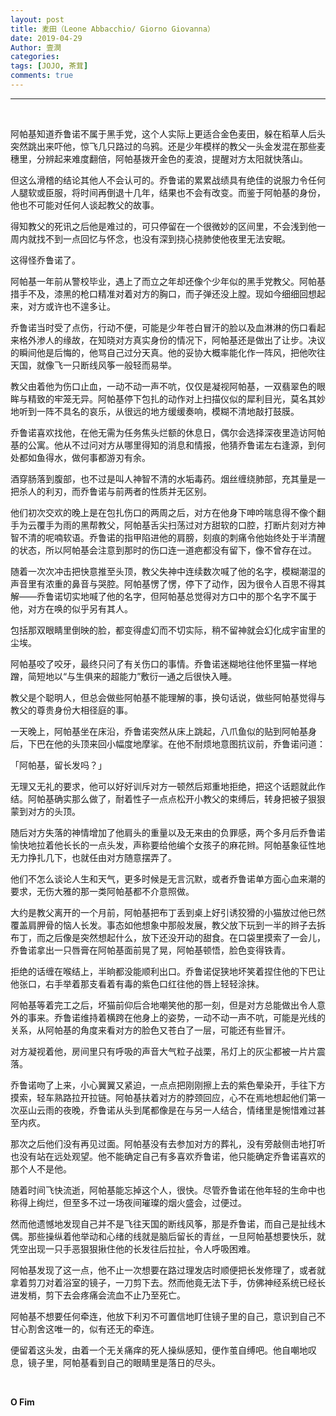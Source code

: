 ```yaml
---
layout: post
title: 麦田（Leone Abbacchio/ Giorno Giovanna）
date: 2019-04-29
Author: 壹澗
categories: 
tags: [JOJO, 茶茸]
comments: true
--- 
```


***

<br/>

阿帕基知道乔鲁诺不属于黑手党，这个人实际上更适合金色麦田，躲在稻草人后头突然跳出来吓他，惊飞几只路过的乌鸦。还是少年模样的教父一头金发混在那些麦穗里，分辨起来难度翻倍，阿帕基拨开金色的麦浪，提醒对方太阳就快落山。

但这么滑稽的结论其他人不会认可的。乔鲁诺的累累战绩具有绝佳的说服力令任何人腿软或臣服，将时间再倒退十几年，结果也不会有改变。而鉴于阿帕基的身份，他也不可能对任何人谈起教父的故事。

得知教父的死讯之后他是难过的，可只停留在一个很微妙的区间里，不会浅到他一周内就找不到一点回忆与怀念，也没有深到挠心挠肺使他夜里无法安眠。

这得怪乔鲁诺了。

阿帕基一年前从警校毕业，遇上了而立之年却还像个少年似的黑手党教父。阿帕基措手不及，漆黑的枪口精准对着对方的胸口，而子弹还没上膛。现如今细细回想起来，对方或许也不遑多让。

乔鲁诺当时受了点伤，行动不便，可能是少年苍白冒汗的脸以及血淋淋的伤口看起来格外渗人的缘故，在知晓对方真实身份的情况下，阿帕基还是做出了让步。决议的瞬间他是后悔的，他骂自己过分天真。他的妥协大概率能化作一阵风，把他吹往天国，就像飞一只断线风筝一般轻而易举。

教父由着他为伤口止血，一动不动一声不吭，仅仅是凝视阿帕基，一双翡翠色的眼眸与精致的牢笼无异。阿帕基停下包扎的动作对上扫描仪似的犀利目光，莫名其妙地听到一阵不具名的哀乐，从很远的地方缓缓奏响，模糊不清地敲打鼓膜。

乔鲁诺喜欢找他，在他无需为任务焦头烂额的休息日，偶尔会选择深夜里造访阿帕基的公寓。他从不过问对方从哪里得知的消息和情报，他猜乔鲁诺左右逢源，到何处都如鱼得水，做何事都游刃有余。

酒穿肠落到腹部，也不过是叫人神智不清的水垢毒药。烟丝缠绕肺部，充其量是一把杀人的利刃，而乔鲁诺与前两者的性质并无区别。

他们初次交欢的晚上是在包扎伤口的两周之后，对方在他身下呻吟喘息得不像个翻手为云覆手为雨的黑帮教父，阿帕基舌尖扫荡过对方甜软的口腔，打断片刻对方神智不清的呢喃软语。乔鲁诺的指甲陷进他的肩膀，刻痕的刺痛令他始终处于半清醒的状态，所以阿帕基会注意到那时的伤口连一道疤都没有留下，像不曾存在过。

随着一次次冲击把快意推至头顶，教父失神中连续数次喊了他的名字，模糊潮湿的声音里有浓重的鼻音与哭腔。阿帕基愣了愣，停下了动作，因为很令人百思不得其解——乔鲁诺切实地喊了他的名字，但阿帕基总觉得对方口中的那个名字不属于他，对方在唤的似乎另有其人。

包括那双眼睛里倒映的脸，都变得虚幻而不切实际，稍不留神就会幻化成宇宙里的尘埃。

阿帕基咬了咬牙，最终只问了有关伤口的事情。乔鲁诺迷糊地往他怀里猫一样地蹭，简短地以“与生俱来的超能力”敷衍一通之后很快入睡。

教父是个聪明人，但总会做些阿帕基不能理解的事，换句话说，做些阿帕基觉得与教父的尊贵身份大相径庭的事。

一天晚上，阿帕基坐在床沿，乔鲁诺突然从床上跳起，八爪鱼似的贴到阿帕基身后，下巴在他的头顶来回小幅度地摩挲。在他不耐烦地意图抗议前，乔鲁诺问道：

「阿帕基，留长发吗？」

无理又无礼的要求，他可以好好训斥对方一顿然后郑重地拒绝，把这个话题就此作结。阿帕基确实那么做了，耐着性子一点点松开小教父的束缚后，转身把被子狠狠蒙到对方的头顶。

随后对方失落的神情增加了他肩头的重量以及无来由的负罪感，两个多月后乔鲁诺愉快地拉着他长长的一点头发，声称要给他编个女孩子的麻花辫。阿帕基象征性地无力挣扎几下，也就任由对方随意摆弄了。

他们不怎么谈论人生和天气，更多时候是无言沉默，或者乔鲁诺单方面心血来潮的要求，无伤大雅的那一类阿帕基都不介意照做。

大约是教父离开的一个月前，阿帕基把布丁丢到桌上好引诱狡猾的小猫放过他已然覆盖肩胛骨的恼人长发。事态如他想象中那般发展，教父放下玩到一半的辫子去拆布丁，而之后像是突然想起什么，放下还没开动的甜食。在口袋里摸索了一会儿，乔鲁诺拿出一只唇膏在阿帕基面前晃了晃，阿帕基顿悟，脸色变得铁青。

拒绝的话缠在喉结上，半晌都没能顺利出口。乔鲁诺促狭地坏笑着捏住他的下巴让他张口，右手举着那支看着有毒的紫色口红往他的唇上轻轻涂抹。

阿帕基等着完工之后，坏猫前仰后合地嘲笑他的那一刻，但是对方总能做出令人意外的事来。乔鲁诺维持着横跨在他身上的姿势，一动不动一声不吭，可能是光线的关系，从阿帕基的角度来看对方的脸色又苍白了一层，可能还有些冒汗。

对方凝视着他，房间里只有呼吸的声音大气粒子战栗，吊灯上的灰尘都被一片片震落。

乔鲁诺吻了上来，小心翼翼又紧迫，一点点把刚刚擦上去的紫色晕染开，手往下方摸索，轻车熟路拉开拉链。阿帕基扶着对方的脖颈回应，心不在焉地想起他们第一次巫山云雨的夜晚，乔鲁诺从头到尾都像是在与另一人结合，情绪里是惋惜难过甚至内疚。

那次之后他们没有再见过面。阿帕基没有去参加对方的葬礼，没有旁敲侧击地打听也没有站在远处观望。他不能确定自己有多喜欢乔鲁诺，他只能确定乔鲁诺喜欢的那个人不是他。

随着时间飞快流逝，阿帕基能忘掉这个人，很快。尽管乔鲁诺在他年轻的生命中也称得上绚烂，但至多不过一场夜间璀璨的烟火盛会，过便过。

然而他遗憾地发现自己并不是飞往天国的断线风筝，那是乔鲁诺，而自己是扯线木偶。那些操纵着他举动和心绪的线就是脑后留长的青丝，一旦阿帕基想要快乐，就凭空出现一只手恶狠狠揪住他的长发往后拉扯，令人呼吸困难。

阿帕基发现了这一点，他不止一次想要在路过理发店时顺便把长发修理了，或者就拿着剪刀对着浴室的镜子，一刀剪下去。然而他竟无法下手，仿佛神经系统已经长进发梢，剪下去会疼痛会流血不止乃至死亡。

阿帕基不想要任何牵连，他放下利刃不可置信地盯住镜子里的自己，意识到自己不甘心割舍这唯一的，似有还无的牵连。

便留着这头发，由着一个无关痛痒的死人操纵感知，便作茧自缚吧。他自嘲地叹息，镜子里，阿帕基看到自己的眼睛里是落日的尽头。

<br/>

**O Fim**